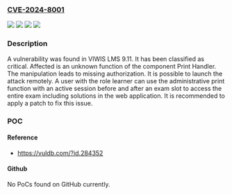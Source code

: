 ### [CVE-2024-8001](https://cve.mitre.org/cgi-bin/cvename.cgi?name=CVE-2024-8001)
![](https://img.shields.io/static/v1?label=Product&message=LMS&color=blue)
![](https://img.shields.io/static/v1?label=Version&message=%3D%209.11%20&color=brighgreen)
![](https://img.shields.io/static/v1?label=Vulnerability&message=Incorrect%20Authorization&color=brighgreen)
![](https://img.shields.io/static/v1?label=Vulnerability&message=Missing%20Authorization&color=brighgreen)

### Description

A vulnerability was found in VIWIS LMS 9.11. It has been classified as critical. Affected is an unknown function of the component Print Handler. The manipulation leads to missing authorization. It is possible to launch the attack remotely. A user with the role learner can use the administrative print function with an active session before and after an exam slot to access the entire exam including solutions in the web application. It is recommended to apply a patch to fix this issue.

### POC

#### Reference
- https://vuldb.com/?id.284352

#### Github
No PoCs found on GitHub currently.

